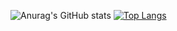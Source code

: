 
<!--
### Hi there 👋
- 🔭 I’m currently working on infobank
- 🌱 I’m currently learning AWS and JPA
- 👯 I’m looking to collaborate on 
- 🤔 I’m looking for help with ...
- 💬 Ask me about ...
- 📫 How to reach me: ...
- 😄 Pronouns: ...
- ⚡ Fun fact: ...
-->
![Anurag's GitHub stats](https://github-readme-stats.vercel.app/api?username=infitry&show_icons=true&theme=radical)
[![Top Langs](https://github-readme-stats.vercel.app/api/top-langs/?username=infitry&layout=compact)](https://github.com/anuraghazra/github-readme-stats)


